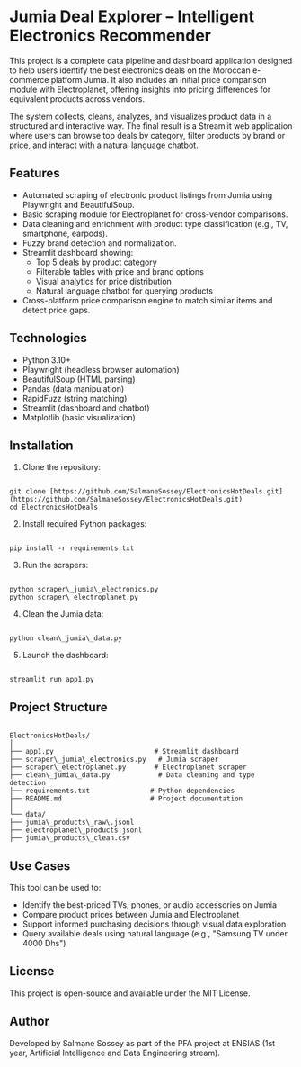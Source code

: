 # Jumia Deal Explorer – Intelligent Electronics Recommender

This project is a complete data pipeline and dashboard application designed to help users identify the best electronics deals on the Moroccan e-commerce platform Jumia. It also includes an initial price comparison module with Electroplanet, offering insights into pricing differences for equivalent products across vendors.

The system collects, cleans, analyzes, and visualizes product data in a structured and interactive way. The final result is a Streamlit web application where users can browse top deals by category, filter products by brand or price, and interact with a natural language chatbot.

## Features

- Automated scraping of electronic product listings from Jumia using Playwright and BeautifulSoup.
- Basic scraping module for Electroplanet for cross-vendor comparisons.
- Data cleaning and enrichment with product type classification (e.g., TV, smartphone, earpods).
- Fuzzy brand detection and normalization.
- Streamlit dashboard showing:
  - Top 5 deals by product category
  - Filterable tables with price and brand options
  - Visual analytics for price distribution
  - Natural language chatbot for querying products
- Cross-platform price comparison engine to match similar items and detect price gaps.

## Technologies

- Python 3.10+
- Playwright (headless browser automation)
- BeautifulSoup (HTML parsing)
- Pandas (data manipulation)
- RapidFuzz (string matching)
- Streamlit (dashboard and chatbot)
- Matplotlib (basic visualization)

## Installation

1. Clone the repository:

```

git clone [https://github.com/SalmaneSossey/ElectronicsHotDeals.git](https://github.com/SalmaneSossey/ElectronicsHotDeals.git)
cd ElectronicsHotDeals

```

2. Install required Python packages:

```

pip install -r requirements.txt

```

3. Run the scrapers:

```

python scraper\_jumia\_electronics.py
python scraper\_electroplanet.py

```

4. Clean the Jumia data:

```

python clean\_jumia\_data.py

```

5. Launch the dashboard:

```

streamlit run app1.py

```

## Project Structure

```

ElectronicsHotDeals/
│
├── app1.py                         # Streamlit dashboard
├── scraper\_jumia\_electronics.py   # Jumia scraper
├── scraper\_electroplanet.py       # Electroplanet scraper
├── clean\_jumia\_data.py            # Data cleaning and type detection
├── requirements.txt               # Python dependencies
├── README.md                      # Project documentation
│
└── data/
├── jumia\_products\_raw\.jsonl
├── electroplanet\_products.jsonl
├── jumia\_products\_clean.csv

```

## Use Cases

This tool can be used to:

- Identify the best-priced TVs, phones, or audio accessories on Jumia
- Compare product prices between Jumia and Electroplanet
- Support informed purchasing decisions through visual data exploration
- Query available deals using natural language (e.g., "Samsung TV under 4000 Dhs")

## License

This project is open-source and available under the MIT License.

## Author

Developed by Salmane Sossey as part of the PFA project at ENSIAS (1st year, Artificial Intelligence and Data Engineering stream).


